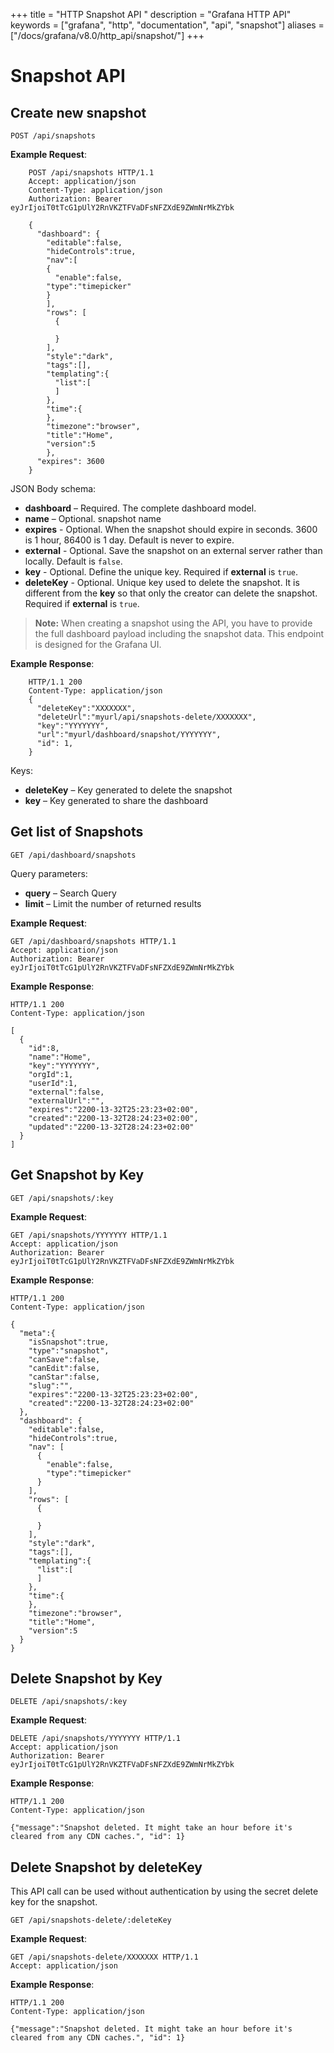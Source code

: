 +++
title = "HTTP Snapshot API "
description = "Grafana HTTP API"
keywords = ["grafana", "http", "documentation", "api", "snapshot"]
aliases = ["/docs/grafana/v8.0/http_api/snapshot/"]
+++

# Snapshot API

## Create new snapshot

`POST /api/snapshots`

**Example Request**:

```http
    POST /api/snapshots HTTP/1.1
    Accept: application/json
    Content-Type: application/json
    Authorization: Bearer eyJrIjoiT0tTcG1pUlY2RnVKZTFVaDFsNFZXdE9ZWmNrMkZYbk

    {
      "dashboard": {
        "editable":false,
        "hideControls":true,
        "nav":[
        {
          "enable":false,
        "type":"timepicker"
        }
        ],
        "rows": [
          {

          }
        ],
        "style":"dark",
        "tags":[],
        "templating":{
          "list":[
          ]
        },
        "time":{
        },
        "timezone":"browser",
        "title":"Home",
        "version":5
        },
      "expires": 3600
    }
```

JSON Body schema:

- **dashboard** – Required. The complete dashboard model.
- **name** – Optional. snapshot name
- **expires** - Optional. When the snapshot should expire in seconds. 3600 is 1 hour, 86400 is 1 day. Default is never to expire.
- **external** - Optional. Save the snapshot on an external server rather than locally. Default is `false`.
- **key** - Optional. Define the unique key. Required if **external** is `true`.
- **deleteKey** - Optional. Unique key used to delete the snapshot. It is different from the **key** so that only the creator can delete the snapshot. Required if **external** is `true`.

> **Note:** When creating a snapshot using the API, you have to provide the full dashboard payload including the snapshot data. This endpoint is designed for the Grafana UI.

**Example Response**:

```http
    HTTP/1.1 200
    Content-Type: application/json
    {
      "deleteKey":"XXXXXXX",
      "deleteUrl":"myurl/api/snapshots-delete/XXXXXXX",
      "key":"YYYYYYY",
      "url":"myurl/dashboard/snapshot/YYYYYYY",
      "id": 1,
    }
```

Keys:

- **deleteKey** – Key generated to delete the snapshot
- **key** – Key generated to share the dashboard

## Get list of Snapshots

`GET /api/dashboard/snapshots`

Query parameters:

- **query** – Search Query
- **limit** – Limit the number of returned results

**Example Request**:

```http
GET /api/dashboard/snapshots HTTP/1.1
Accept: application/json
Authorization: Bearer eyJrIjoiT0tTcG1pUlY2RnVKZTFVaDFsNFZXdE9ZWmNrMkZYbk
```

**Example Response**:

```http
HTTP/1.1 200
Content-Type: application/json

[
  {
    "id":8,
    "name":"Home",
    "key":"YYYYYYY",
    "orgId":1,
    "userId":1,
    "external":false,
    "externalUrl":"",
    "expires":"2200-13-32T25:23:23+02:00",
    "created":"2200-13-32T28:24:23+02:00",
    "updated":"2200-13-32T28:24:23+02:00"
  }
]
```

## Get Snapshot by Key

`GET /api/snapshots/:key`

**Example Request**:

```http
GET /api/snapshots/YYYYYYY HTTP/1.1
Accept: application/json
Authorization: Bearer eyJrIjoiT0tTcG1pUlY2RnVKZTFVaDFsNFZXdE9ZWmNrMkZYbk
```

**Example Response**:

```http
HTTP/1.1 200
Content-Type: application/json

{
  "meta":{
    "isSnapshot":true,
    "type":"snapshot",
    "canSave":false,
    "canEdit":false,
    "canStar":false,
    "slug":"",
    "expires":"2200-13-32T25:23:23+02:00",
    "created":"2200-13-32T28:24:23+02:00"
  },
  "dashboard": {
    "editable":false,
    "hideControls":true,
    "nav": [
      {
        "enable":false,
        "type":"timepicker"
      }
    ],
    "rows": [
      {

      }
    ],
    "style":"dark",
    "tags":[],
    "templating":{
      "list":[
      ]
    },
    "time":{
    },
    "timezone":"browser",
    "title":"Home",
    "version":5
  }
}
```

## Delete Snapshot by Key

`DELETE /api/snapshots/:key`

**Example Request**:

```http
DELETE /api/snapshots/YYYYYYY HTTP/1.1
Accept: application/json
Authorization: Bearer eyJrIjoiT0tTcG1pUlY2RnVKZTFVaDFsNFZXdE9ZWmNrMkZYbk
```

**Example Response**:

```http
HTTP/1.1 200
Content-Type: application/json

{"message":"Snapshot deleted. It might take an hour before it's cleared from any CDN caches.", "id": 1}
```

## Delete Snapshot by deleteKey

This API call can be used without authentication by using the secret delete key for the snapshot.

`GET /api/snapshots-delete/:deleteKey`

**Example Request**:

```http
GET /api/snapshots-delete/XXXXXXX HTTP/1.1
Accept: application/json
```

**Example Response**:

```http
HTTP/1.1 200
Content-Type: application/json

{"message":"Snapshot deleted. It might take an hour before it's cleared from any CDN caches.", "id": 1}
```
